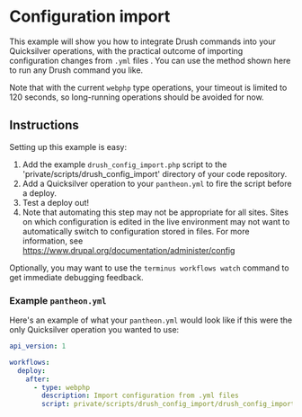 # Configuration import #

This example will show you how to integrate Drush commands into your Quicksilver operations, with the practical outcome of importing configuration changes from `.yml` files . You can use the method shown here to run any Drush command you like.

Note that with the current `webphp` type operations, your timeout is limited to 120 seconds, so long-running operations should be avoided for now.

## Instructions ##

Setting up this example is easy:

1. Add the example `drush_config_import.php` script to the 'private/scripts/drush_config_import' directory of your code repository.
2. Add a Quicksilver operation to your `pantheon.yml` to fire the script before a deploy.
3. Test a deploy out!
4. Note that automating this step may not be appropriate for all sites. Sites on which configuration is edited in the live environment may not want to automatically switch to configuration stored in files. For more information, see https://www.drupal.org/documentation/administer/config

Optionally, you may want to use the `terminus workflows watch` command to get immediate debugging feedback.

### Example `pantheon.yml` ###

Here's an example of what your `pantheon.yml` would look like if this were the only Quicksilver operation you wanted to use:

```yaml
api_version: 1

workflows:
  deploy:
    after:
      - type: webphp
        description: Import configuration from .yml files
        script: private/scripts/drush_config_import/drush_config_import.php
```
